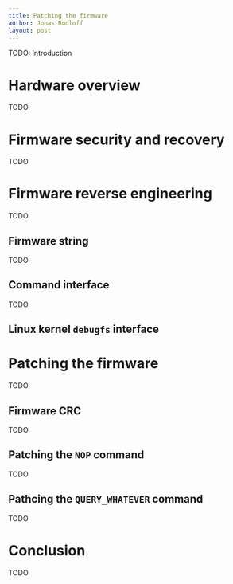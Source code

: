 ```yaml
---
title: Patching the firmware
author: Jonas Rudloff
layout: post
---
```


TODO: Introduction

Hardware overview
=================
TODO

Firmware security and recovery
==============================
TODO

Firmware reverse engineering
============================
TODO

Firmware string
---------------
TODO

Command interface
-----------------
TODO

Linux kernel `debugfs` interface
--------------------------------

Patching the firmware
==================
TODO

Firmware CRC
------------
TODO

Patching the `NOP` command 
--------------------------
TODO

Pathcing the `QUERY_WHATEVER` command
-------------------------------------
TODO

Conclusion
==========
TODO